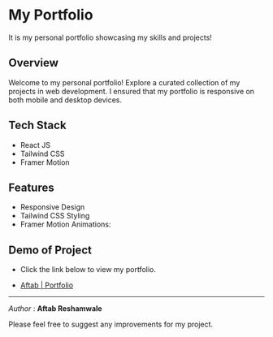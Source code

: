 
# My Portfolio

It is my personal portfolio showcasing my skills and projects!








## Overview

Welcome to my personal portfolio! Explore a curated collection of my projects in web development. I ensured that my portfolio is responsive on both mobile and desktop devices.
## Tech Stack 

* React JS
* Tailwind CSS
* Framer Motion
## Features

* Responsive Design
* Tailwind CSS Styling
* Framer Motion Animations:






## Demo of Project

* Click the link below to view my portfolio.

* [Aftab | Portfolio](https://aftab-portfolio-one.vercel.app/)


---


 
*Author* : **Aftab Reshamwale**

Please feel free to suggest any improvements for my project.







  
